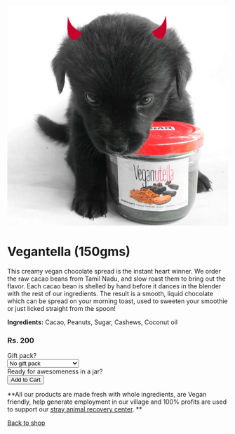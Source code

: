 <!-- 

Title: Vegantella - Vegan chocolate spread

-->
<img src="/images/vegantella.jpg" alt="Vegantella" id="mainimage"/>

Vegantella (150gms)
===
This creamy vegan chocolate spread is the instant heart winner. We order the raw cacao beans from Tamil Nadu, and slow roast them to bring out the flavor. Each cacao bean is shelled by hand before it dances in the blender with the rest of our ingredients. The result is a smooth, liquid chocolate which can be spread on your morning toast, used to sweeten your smoothie or just licked straight from the spoon!

**Ingredients:** Cacao, Peanuts, Sugar, Cashews, Coconut oil  

### Rs. 200

<form action="https://www.e-junkie.com/ecom/gb.php?c=cart&cl=328984&i=vgnt150&ejc=2" method="POST" target="ej_ejc" accept-charset="UTF-8">
Gift pack?<br>
<select name="o1">
<option value="No gift pack">No gift pack</option>
<option value="Gift pack for Rs. 5 more">Gift pack for Rs. 5 more</option>
</select><br>
Ready for awesomeness in a jar?<br>
<input type="button" border="0"  value="Add to Cart" class="ec_ejc_thkbx" onClick="return EJEJC_lc(this.parentNode);">
</form>

**All our products are made fresh with whole ingredients, are Vegan friendly, help generate employment in our village and 100% profits are used to support our [stray animal recovery center](/?p=recovery). **

[Back to shop](/?p=shop)
